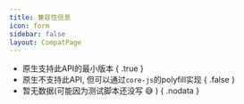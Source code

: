 ```yaml
---
title: 兼容性信息
icon: form
sidebar: false
layout: CompatPage
---
```


- 原生支持此API的最小版本 { .true }
- 原生不支持此API, 但可以通过`core-js`的polyfill实现 { .false }
- 暂无数据(可能因为测试脚本还没写 :sweat_smile: ) { .nodata }
